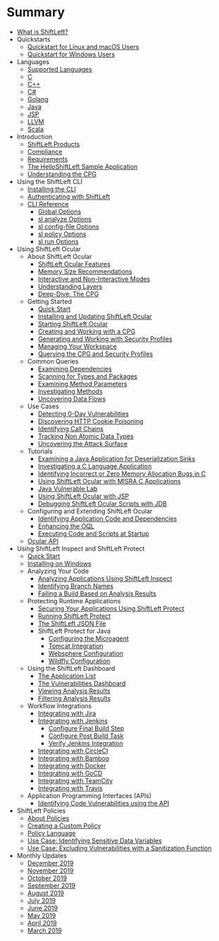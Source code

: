 # Summary

* [What is ShiftLeft?](README.md)
* Quickstarts
  * [Quickstart for Linux and macOS Users](/quickstarts/linux-macos.md)
  * [Quickstart for Windows Users](/quickstarts/windows.md)
* Languages
  * [Supported Languages](languages/language-support.md)
  * [C](languages/c.md)
  * [C++](languages/c-plus-plus.md)
  * [C#](languages/c-sharp.md)
  * [Golang](languages/golang.md)
  * [Java](languages/java.md)
  * [JSP](languages/jsp.md)
  * [LLVM](languages/llvm.md)
  * [Scala](languages/scala.md)
* Introduction
  * [ShiftLeft Products](introduction/products.md)
  * [Compliance](introduction/compliance.md)
  * [Requirements](introduction/requirements.md)
  * [The HelloShiftLeft Sample Application](introduction/helloshiftleft.md)
  * [Understanding the CPG](introduction/understanding-cpg.md)
* Using the ShiftLeft CLI
  * [Installing the CLI](using-cli/install-cli.md)
  * [Authenticating with ShiftLeft](using-cli/authenticating.md)
  * [CLI Reference](using-cli/cli-reference.md)
    * [Global Options](using-cli/options/global-options.md)
    * [sl analyze Options](using-cli/options/analyze-options.md)
    * [sl config-file Options](using-cli/options/config-file-options.md)
    * [sl policy Options](using-cli/options/policy-options.md)
    * [sl run Options](using-cli/options/run-options.md)
* Using ShiftLeft Ocular
  * About ShiftLeft Ocular
    * [ShiftLeft Ocular Features](using-ocular/about/ocular-features.md)
    * [Memory Size Recommendations](using-ocular/about/ocular-memory-size.md)
    * [Interactive and Non-Interactive Modes](using-ocular/about/modes.md)
    * [Understanding Layers](using-ocular/about/layers.md)
    * [Deep-Dive: The CPG](using-ocular/about/cpg-deep-dive.md)
  * Getting Started
    * [Quick Start](using-ocular/getting-started/ocular-quick-start.md)
    * [Installing and Updating ShiftLeft Ocular](using-ocular/getting-started/installation.md)
    * [Starting ShiftLeft Ocular](using-ocular/getting-started/starting.md)
    * [Creating and Working with a CPG](using-ocular/getting-started/create-cpg.md)
    * [Generating and Working with Security Profiles](using-ocular/getting-started/generate-sp.md)
    * [Managing Your Workspace](using-ocular/getting-started/manage-workspace.md)
    * [Querying the CPG and Security Profiles](using-ocular/getting-started/query-cpg.md)
  * Common Queries
    * [Examining Dependencies](using-ocular/common-queries/dependency-analysis.md)
    * [Scanning for Types and Packages](using-ocular/common-queries/types-packages-analysis.md)
    * [Examining Method Parameters](using-ocular/common-queries/parameters-analyze.md)
    * [Investigating Methods](using-ocular/common-queries/methods-analyze.md)
    * [Uncovering Data Flows](using-ocular/common-queries/data-flows.md)
  * Use Cases
    * [Detecting 0-Day Vulnerabilities](using-ocular/use-cases/detect-0-day.md)
    * [Discovering HTTP Cookie Poisoning](using-ocular/use-cases/http-cookie-poisoning.md)
    * [Identifying Call Chains](using-ocular/use-cases/call-chains.md)
    * [Tracking Non Atomic Data Types](using-ocular/use-cases/tracking-non-atomic.md)
    * [Uncovering the Attack Surface](using-ocular/use-cases/attack-surface.md)
  * Tutorials
    * [Examining a Java Application for Deserialization Sinks](using-ocular/tutorials/deserialization.md)
    * [Investigating a C Language Application](using-ocular/tutorials/c-language.md)
    * [Identifying Incorrect or Zero Memory Allocation Bugs in C](using-ocular/tutorials/c-allocation-bugs.md)
    * [Using ShiftLeft Ocular with MISRA C Applications](using-ocular/tutorials/misra-c.md)
    * [Java Vulnerable Lab](using-ocular/tutorials/java-vuln.md)
    * [Using ShiftLeft Ocular with JSP](using-ocular/tutorials/ocular-jsp.md)
    * [Debugging ShiftLeft Ocular Scripts with JDB](using-ocular/tutorials/debug-with-jdb.md)
  * Configuring and Extending ShiftLeft Ocular
    * [Identifying Application Code and Dependencies](using-ocular/configure-extend/identify-code-dependencies.md)
    * [Enhancing the OQL](using-ocular/configure-extend/enhance-oql.md)
    * [Executing Code and Scripts at Startup](using-ocular/configure-extend/execute-code.md)
  * [Ocular API](https://ocular.shiftleft.io/api/)
* Using ShiftLeft Inspect and ShiftLeft Protect
  * [Quick Start](using-inspect-protect/inspect-protect-quick-start.md)
  * [Installing on Windows](using-inspect-protect/windows-installer.md)
  * Analyzing Your Code
    * [Analyzing Applications Using ShiftLeft Inspect](using-inspect-protect/inspect/analyzing-applications.md)
    * [Identifying Branch Names](using-inspect-protect/inspect/identify-branches.md)
    * [Failing a Build Based on Analysis Results](using-inspect-protect/inspect/fail-build.md)
  * Protecting Runtime Applications
    * [Securing Your Applications Using ShiftLeft Protect](using-inspect-protect/protect/securing-applications.md)
    * [Running ShiftLeft Protect](using-inspect-protect/protect/run-protect.md)
    * [The ShiftLeft JSON File](using-inspect-protect/protect/json-file.md)
    * ShiftLeft Protect for Java
      * [Configuring the Microagent](using-inspect-protect/protect/protect-java/configuring-the-microagent.md)
      * [Tomcat Integration](using-inspect-protect/protect/protect-java/tomcat-integration.md)
      * [Websphere Configuration](using-inspect-protect/protect/protect-java/websphere-configuration.md)
      * [Wildfly Configuration](using-inspect-protect/protect/protect-java/wildfly-configuration.md)
  * Using the ShiftLeft Dashboard
    * [The Application List](using-inspect-protect/using-dashboard/app-list.md)
    * [The Vulnerabilities Dashboard](using-inspect-protect/using-dashboard/vulnerability-dashboard.md)
    * [Viewing Analysis Results](using-inspect-protect/using-dashboard/view-results.md)
    * [Filtering Analysis Results](using-inspect-protect/using-dashboard/filter-results.md)
  * Workflow Integrations
    * [Integrating with Jira](using-inspect-protect/integrating-with-shiftleft/jira-integration.md)
    * [Integrating with Jenkins](using-inspect-protect/integrating-with-shiftleft/integrating-jenkins-builds/integrating-jenkins-builds.md)
      * [Configure Final Build Step](using-inspect-protect/integrating-with-shiftleft/integrating-jenkins-builds/configure-final-build-step.md)
      * [Configure Post Build Task](using-inspect-protect/integrating-with-shiftleft/integrating-jenkins-builds/configure-post-build-task.md)
      * [Verify Jenkins Integration](using-inspect-protect/integrating-with-shiftleft/integrating-jenkins-builds/verify-jenkins-integration.md)
    * [Integrating with CircleCI](using-inspect-protect/integrating-with-shiftleft/integrating-circleci.md)
    * [Integrating with Bamboo](using-inspect-protect/integrating-with-shiftleft/integrating-bamboo-builds.md)
    * [Integrating with Docker](using-inspect-protect/integrating-with-shiftleft/integrating-docker.md)
    * [Integrating with GoCD](using-inspect-protect/integrating-with-shiftleft/integrating-gocd-builds.md)
    * [Integrating with TeamCity](using-inspect-protect/integrating-with-shiftleft/integrating-teamcity-builds.md)
    * [Integrating with Travis](using-inspect-protect/integrating-with-shiftleft/integrating-travis-builds.md)
  * Application Programming Interfaces (APIs)
    * [Identifying Code Vulnerabilities using the API](using-inspect-protect/api/vulnerabilities_api.md)
* ShiftLeft Policies
  * [About Policies](policies/about-policy.md)
  * [Creating a Custom Policy](policies/custom-policy.md)
  * [Policy Language](policies/policy-language.md)
  * [Use Case: Identifying Sensitive Data Variables](policies/policy-sensitive-data.md)
  * [Use Case: Excluding Vulnerabilities with a Sanitization Function](policies/policy-sanitization-function.md)
* Monthly Updates
  * [December 2019](release-notes/december-2019.md)
  * [November 2019](release-notes/november-2019.md)
  * [October 2019](release-notes/october-2019.md)
  * [September 2019](release-notes/september-2019.md)
  * [August 2019](release-notes/august-2019.md)
  * [July 2019](release-notes/july-2019.md)
  * [June 2019](release-notes/june-2019.md)
  * [May 2019](release-notes/may-2019.md)
  * [April 2019](release-notes/april-2019.md)
  * [March 2019](release-notes/march-2019.md)
